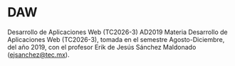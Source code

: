 # DAW
Desarrollo de Aplicaciones Web (TC2026-3) AD2019
Materia Desarrollo de Aplicaciones Web (TC2026-3), tomada en el semestre Agosto-Diciembre, del año 2019, con el profesor Erik de Jesús Sánchez Maldonado (ejsanchez@tec.mx).
